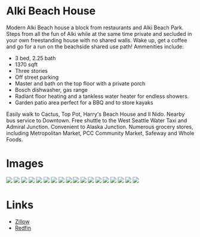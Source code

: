 # Alki Beach House

Modern Alki Beach house a block from restaurants and Alki Beach Park.  Steps from all the fun of Alki while at the same time private and secluded in your own freestanding house with no shared walls.  Wake up, get a coffee and go for a run on the beachside shared use path!  Ammenities include:
* 3 bed, 2.25 bath
* 1370 sqft
* Three stories
* Off street parking
* Master and bath on the top floor with a private porch  
* Bosch dishwasher, gas range
* Radiant floor heating and a tankless water heater for endless showers. 
* Garden patio area perfect for a BBQ and to store kayaks

Easily walk to Cactus, Top Pot, Harry's Beach House and Il Nido.  Nearby bus service to Downtown.  Free shuttle to the West Seattle Water Taxi and Admiral Junction.  Convenient to Alaska Junction.  Numerous grocery stores, including Metropolitan Market, PCC Community Market, Safeway and Whole Foods.

# Images
![](img/1.jpg)
![](img/2.jpg)
![](img/3.jpg)
![](img/4.jpg)
![](img/5.jpg)
![](img/6.jpg)
![](img/7.jpg)
![](img/8.jpg)
![](img/9.jpg)
![](img/10.jpg)
![](img/11.jpg)
![](img/12.jpg)
![](img/13.jpg)
![](img/14.jpg)
![](img/15.jpg)
![](img/16.jpg)
![](img/17.jpg)
![](img/18.jpg)

# Links
* [Zillow](https://www.zillow.com/homedetails/3019-63rd-Ave-SW-Seattle-WA-98116/96672117_zpid/?view=public)
* [Redfin](https://www.redfin.com/WA/Seattle/3019-63rd-Ave-SW-98116/home/28581271)
